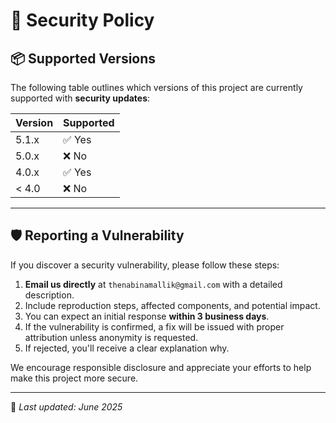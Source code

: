 # 🔐 Security Policy

## 📦 Supported Versions

The following table outlines which versions of this project are currently supported with **security updates**:

| Version | Supported          |
|---------|--------------------|
| 5.1.x   | ✅ Yes              |
| 5.0.x   | ❌ No               |
| 4.0.x   | ✅ Yes              |
| < 4.0   | ❌ No               |

---

## 🛡️ Reporting a Vulnerability

If you discover a security vulnerability, please follow these steps:

1. **Email us directly** at `thenabinamallik@gmail.com` with a detailed description.
2. Include reproduction steps, affected components, and potential impact.
3. You can expect an initial response **within 3 business days**.
4. If the vulnerability is confirmed, a fix will be issued with proper attribution unless anonymity is requested.
5. If rejected, you'll receive a clear explanation why.

We encourage responsible disclosure and appreciate your efforts to help make this project more secure.

---

📝 *Last updated: June 2025*

